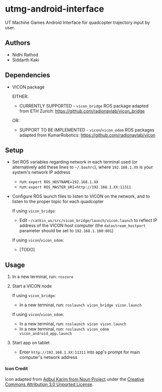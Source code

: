 # utmg-android-interface

UT Machine Games Android Interface for quadcopter trajectory input by user.

## Authors
* Nidhi Rathod
* Siddarth Kaki

## Dependencies
* VICON package

  EITHER:
  * CURRENTLY SUPPORTED - `vicon_bridge` ROS package adapted from ETH Zurich: https://github.com/radionavlab/vicon_bridge
  
  OR:
  * SUPPORT TO BE IMPLEMENTED - `vicon`/`vicon_odom` ROS packages adapted from KumarRobotics: https://github.com/radionavlab/vicon

## Setup

* Set ROS variables regarding network in each terminal used (or alternatively add these lines to `~/.bashrc`), where `192.168.1.XX` is your system's network IP address

    * run: `export ROS_HOSTNAME=192.168.1.XX`
    * run: `export ROS_MASTER_URI=http://192.168.1.XX:11311`


* Configure ROS launch files to listen to VICON on the network, and to listen to the proper topic for each quadcopter

    If using `vicon_bridge`:
    * Edit `~/catkin_ws/src/vicon_bridge/launch/vicon.launch` to reflect IP address of the VICON host computer (the `datastream_hostport` parameter should be set to `192.168.1.100:801`)

    If using `vicon`/`vicon_odom`:
    * [TODO]

## Usage

1. In a new terminal, run: `roscore`
2. Start a VICON node

    If using `vicon_bridge`:
    * In a new terminal, run: `roslaunch vicon_bridge vicon.launch`
    
    If using `vicon`/`vicon_odom`:
    * In a new terminal, run: `roslaunch vicon vicon.launch`
    * In a new terminal, run: `roslaunch vicon_odom vicon_android_app.launch`
3. Start app on tablet
    * Enter `http://192.168.1.XX:11311` into app's prompt for main computer's network address
    
#### Icon Credit
Icon adapted from [Adbul Karim from Noun Project](https://thenounproject.com/term/quadcopter/1054422/) under the [Creative Commons Attribution 3.0 Unported License](https://creativecommons.org/licenses/by/3.0/).
